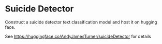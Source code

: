 # Suicide Detector

Construct a suicide detector text classification model and host it on hugging face. 

See https://huggingface.co/AndyJamesTurner/suicideDetector for details 